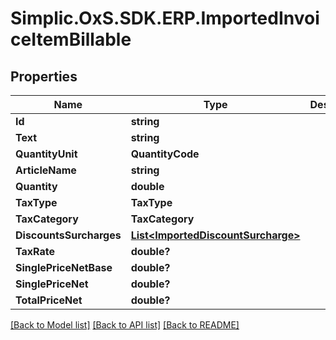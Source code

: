 # Simplic.OxS.SDK.ERP.ImportedInvoiceItemBillable

## Properties

Name | Type | Description | Notes
------------ | ------------- | ------------- | -------------
**Id** | **string** |  | [optional] 
**Text** | **string** |  | [optional] 
**QuantityUnit** | **QuantityCode** |  | [optional] 
**ArticleName** | **string** |  | [optional] 
**Quantity** | **double** |  | [optional] 
**TaxType** | **TaxType** |  | [optional] 
**TaxCategory** | **TaxCategory** |  | [optional] 
**DiscountsSurcharges** | [**List&lt;ImportedDiscountSurcharge&gt;**](ImportedDiscountSurcharge.md) |  | [optional] 
**TaxRate** | **double?** |  | [optional] 
**SinglePriceNetBase** | **double?** |  | [optional] 
**SinglePriceNet** | **double?** |  | [optional] 
**TotalPriceNet** | **double?** |  | [optional] 

[[Back to Model list]](../README.md#documentation-for-models) [[Back to API list]](../README.md#documentation-for-api-endpoints) [[Back to README]](../README.md)

